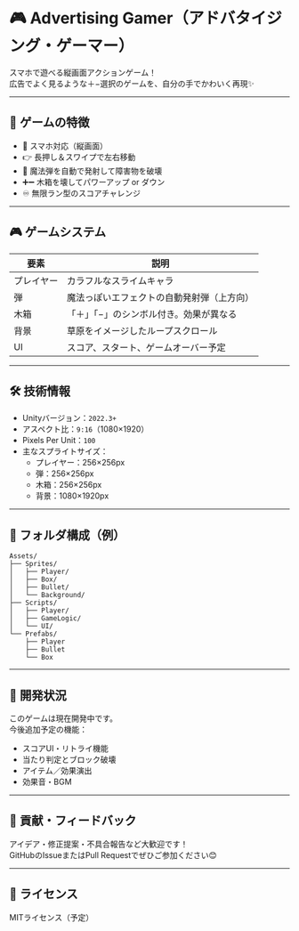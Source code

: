 # 🎮 Advertising Gamer（アドバタイジング・ゲーマー）

スマホで遊べる縦画面アクションゲーム！  
広告でよく見るような＋−選択のゲームを、自分の手でかわいく再現✨

---

## 🔹 ゲームの特徴

- 📱 スマホ対応（縦画面）
- 👉 長押し＆スワイプで左右移動
- 🔫 魔法弾を自動で発射して障害物を破壊
- ➕➖ 木箱を壊してパワーアップ or ダウン
- ♾️ 無限ラン型のスコアチャレンジ

---

## 🎮 ゲームシステム

| 要素 | 説明 |
|------|------|
| プレイヤー | カラフルなスライムキャラ |
| 弾 | 魔法っぽいエフェクトの自動発射弾（上方向） |
| 木箱 | 「＋」「−」のシンボル付き。効果が異なる |
| 背景 | 草原をイメージしたループスクロール |
| UI | スコア、スタート、ゲームオーバー予定 |

---

## 🛠 技術情報

- Unityバージョン：`2022.3+`
- アスペクト比：`9:16`（1080×1920）
- Pixels Per Unit：`100`
- 主なスプライトサイズ：
  - プレイヤー：256×256px
  - 弾：256×256px
  - 木箱：256×256px
  - 背景：1080×1920px

---

## 📁 フォルダ構成（例）

```
Assets/
├── Sprites/
│   ├── Player/
│   ├── Box/
│   ├── Bullet/
│   └── Background/
├── Scripts/
│   ├── Player/
│   ├── GameLogic/
│   └── UI/
└── Prefabs/
    ├── Player
    ├── Bullet
    └── Box
```

---

## 🚧 開発状況

このゲームは現在開発中です。  
今後追加予定の機能：

- スコアUI・リトライ機能
- 当たり判定とブロック破壊
- アイテム／効果演出
- 効果音・BGM

---

## 🙌 貢献・フィードバック

アイデア・修正提案・不具合報告など大歓迎です！  
GitHubのIssueまたはPull Requestでぜひご参加ください😊

---

## 📝 ライセンス

MITライセンス（予定）

